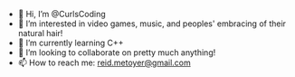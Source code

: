 - 👋 Hi, I’m @CurlsCoding
- 👀 I’m interested in video games, music, and peoples' embracing of their natural hair!
- 🌱 I’m currently learning C++
- 💞️ I’m looking to collaborate on pretty much anything!
- 📫 How to reach me: reid.metoyer@gmail.com

<!---
CurlsCoding/CurlsCoding is a ✨ special ✨ repository because its `README.md` (this file) appears on your GitHub profile.
You can click the Preview link to take a look at your changes.
--->
